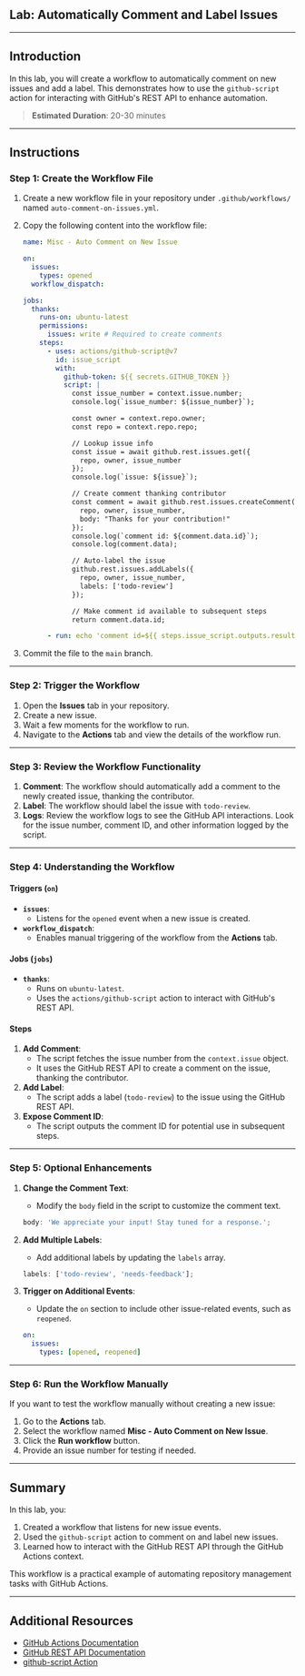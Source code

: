 ## Lab: Automatically Comment and Label Issues

---

## Introduction

In this lab, you will create a workflow to automatically comment on new issues and add a label. This demonstrates how to use the `github-script` action for interacting with GitHub's REST API to enhance automation.

> **Estimated Duration**: 20-30 minutes

---

## Instructions

### Step 1: Create the Workflow File

1. Create a new workflow file in your repository under `.github/workflows/` named `auto-comment-on-issues.yml`.
2. Copy the following content into the workflow file:

   ```yaml
   name: Misc - Auto Comment on New Issue

   on:
     issues:
       types: opened
     workflow_dispatch:

   jobs:
     thanks:
       runs-on: ubuntu-latest
       permissions:
         issues: write # Required to create comments
       steps:
         - uses: actions/github-script@v7
           id: issue_script
           with:
             github-token: ${{ secrets.GITHUB_TOKEN }}
             script: |
               const issue_number = context.issue.number;
               console.log(`issue_number: ${issue_number}`);

               const owner = context.repo.owner;
               const repo = context.repo.repo;

               // Lookup issue info
               const issue = await github.rest.issues.get({
                 repo, owner, issue_number
               });
               console.log(`issue: ${issue}`);

               // Create comment thanking contributor
               const comment = await github.rest.issues.createComment({
                 repo, owner, issue_number,
                 body: "Thanks for your contribution!"
               });
               console.log(`comment id: ${comment.data.id}`);
               console.log(comment.data);

               // Auto-label the issue
               github.rest.issues.addLabels({
                 repo, owner, issue_number,
                 labels: ['todo-review']
               });

               // Make comment id available to subsequent steps
               return comment.data.id;

         - run: echo 'comment id=${{ steps.issue_script.outputs.result }}'
   ```

3. Commit the file to the `main` branch.

---

### Step 2: Trigger the Workflow

1. Open the **Issues** tab in your repository.
2. Create a new issue.
3. Wait a few moments for the workflow to run.
4. Navigate to the **Actions** tab and view the details of the workflow run.

---

### Step 3: Review the Workflow Functionality

1. **Comment**: The workflow should automatically add a comment to the newly created issue, thanking the contributor.
2. **Label**: The workflow should label the issue with `todo-review`.
3. **Logs**: Review the workflow logs to see the GitHub API interactions. Look for the issue number, comment ID, and other information logged by the script.

---

### Step 4: Understanding the Workflow

#### **Triggers (`on`)**

- **`issues`**:
  - Listens for the `opened` event when a new issue is created.
- **`workflow_dispatch`**:
  - Enables manual triggering of the workflow from the **Actions** tab.

#### **Jobs (`jobs`)**

- **`thanks`**:
  - Runs on `ubuntu-latest`.
  - Uses the `actions/github-script` action to interact with GitHub's REST API.

#### **Steps**

1. **Add Comment**:
   - The script fetches the issue number from the `context.issue` object.
   - It uses the GitHub REST API to create a comment on the issue, thanking the contributor.
2. **Add Label**:
   - The script adds a label (`todo-review`) to the issue using the GitHub REST API.
3. **Expose Comment ID**:
   - The script outputs the comment ID for potential use in subsequent steps.

---

### Step 5: Optional Enhancements

1. **Change the Comment Text**:

   - Modify the `body` field in the script to customize the comment text.

   ```javascript
   body: 'We appreciate your input! Stay tuned for a response.';
   ```

2. **Add Multiple Labels**:

   - Add additional labels by updating the `labels` array.

   ```javascript
   labels: ['todo-review', 'needs-feedback'];
   ```

3. **Trigger on Additional Events**:

   - Update the `on` section to include other issue-related events, such as `reopened`.

   ```yaml
   on:
     issues:
       types: [opened, reopened]
   ```

---

### Step 6: Run the Workflow Manually

If you want to test the workflow manually without creating a new issue:

1. Go to the **Actions** tab.
2. Select the workflow named **Misc - Auto Comment on New Issue**.
3. Click the **Run workflow** button.
4. Provide an issue number for testing if needed.

---

## Summary

In this lab, you:

1. Created a workflow that listens for new issue events.
2. Used the `github-script` action to comment on and label new issues.
3. Learned how to interact with the GitHub REST API through the GitHub Actions context.

This workflow is a practical example of automating repository management tasks with GitHub Actions.

---

## Additional Resources

- [GitHub Actions Documentation](https://docs.github.com/en/actions)
- [GitHub REST API Documentation](https://docs.github.com/en/rest)
- [github-script Action](https://github.com/actions/github-script)
